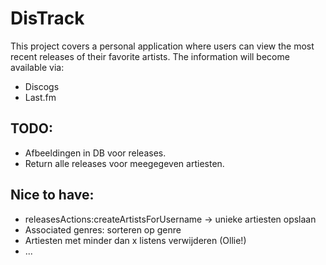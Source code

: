 # DisTrack
This project covers a personal application where users can view the most recent releases of their favorite artists.
The information will become available via:
- Discogs
- Last.fm

## TODO:
- Afbeeldingen in DB voor releases.
- Return alle releases voor meegegeven artiesten.





## Nice to have:
- releasesActions:createArtistsForUsername -> unieke artiesten opslaan
- Associated genres: sorteren op genre
- Artiesten met minder dan x listens verwijderen (Ollie!)
- ...
